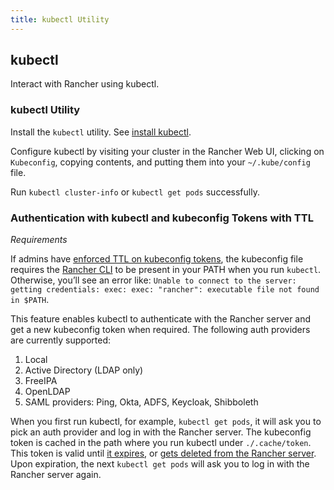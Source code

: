 ```yaml
---
title: kubectl Utility
---
```


<head>
  <link rel="canonical" href="https://ranchermanager.docs.rancher.com/reference-guides/cli-with-rancher/kubectl-utility"/>
</head>

## kubectl

Interact with Rancher using kubectl.

### kubectl Utility

Install the `kubectl` utility. See [install kubectl](https://kubernetes.io/docs/tasks/tools/install-kubectl/).

Configure kubectl by visiting your cluster in the Rancher Web UI, clicking on `Kubeconfig`, copying contents, and putting them into your `~/.kube/config` file.

Run `kubectl cluster-info` or `kubectl get pods` successfully.

### Authentication with kubectl and kubeconfig Tokens with TTL

_Requirements_

If admins have [enforced TTL on kubeconfig tokens](../../reference-guides/about-the-api/api-tokens.md#setting-ttl-on-kubeconfig-tokens), the kubeconfig file requires the [Rancher CLI](cli-with-rancher.md) to be present in your PATH when you run `kubectl`. Otherwise, you’ll see an error like:
`Unable to connect to the server: getting credentials: exec: exec: "rancher": executable file not found in $PATH`.

This feature enables kubectl to authenticate with the Rancher server and get a new kubeconfig token when required. The following auth providers are currently supported:

1. Local
2. Active Directory (LDAP only)
3. FreeIPA
4. OpenLDAP
5. SAML providers: Ping, Okta, ADFS, Keycloak, Shibboleth

When you first run kubectl, for example, `kubectl get pods`, it will ask you to pick an auth provider and log in with the Rancher server. The kubeconfig token is cached in the path where you run kubectl under `./.cache/token`. This token is valid until [it expires](../../reference-guides/about-the-api/api-tokens.md#setting-ttl-on-kubeconfig-tokens), or [gets deleted from the Rancher server](../../reference-guides/about-the-api/api-tokens.md#deleting-tokens). Upon expiration, the next `kubectl get pods` will ask you to log in with the Rancher server again.